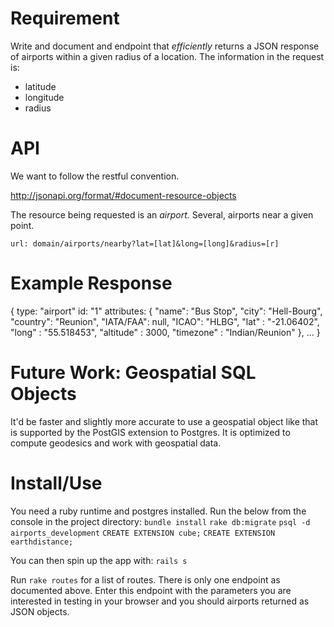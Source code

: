 # Requirement
Write and document and endpoint that *efficiently* returns a JSON response of airports
within a given radius of a location. The information in the request is:
- latitude
- longitude
- radius

# API
We want to follow the restful convention.

http://jsonapi.org/format/#document-resource-objects

The resource being requested is an
*airport.* Several, airports near a given point.

`url: domain/airports/nearby?lat=[lat]&long=[long]&radius=[r]`

# Example Response
{
  type: "airport"
  id: "1"
  attributes: {
    "name": "Bus Stop",
    "city": "Hell-Bourg",
    "country": "Reunion",
    "IATA/FAA": null,
    "ICAO": "HLBG",
    "lat" : "-21.06402",
    "long" : "55.518453",
    "altitude" : 3000,
    "timezone" : "Indian/Reunion"
  },
  ...
}

# Future Work: Geospatial SQL Objects

It'd be faster and slightly more accurate to use a geospatial object like that is supported by the PostGIS extension to Postgres. It is optimized to compute geodesics and work with geospatial data.

# Install/Use
You need a ruby runtime and postgres installed. Run the below from the console in the project directory:
`bundle install`
`rake db:migrate`
`psql -d airports_development`
`CREATE EXTENSION cube;`
`CREATE EXTENSION earthdistance;`

You can then spin up the app with:
`rails s`

Run `rake routes` for a list of routes. There is only one endpoint as documented above. Enter this endpoint with the parameters you are interested in testing in your browser and you should airports returned as JSON objects.
